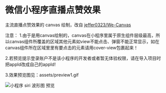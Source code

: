 微信小程序直播点赞效果
===

主流直播点赞效果的 canvas 绘制，改自 [jeffer0323/We-Canvas](https://github.com/jeffer0323/We-Canvas)

注意：
1.由于是用canvas绘制的，canvas在小程序里属于原生组件层级最高，所以canvas组件所覆盖的区域其他元素如view不能点击、弹窗不能正常显示，如在canvas组件所在区域里里有要点击的元素请用cover-view包裹起来！

2.若预览提示登录账户不是该小程序的开发者或者暂无体验权限，请在导入项目时把appId改成自己的appId!

3.效果预览图见：assets/preview1.gif

![小程序 siri 波形图 预览](assets/preview1.gif)


